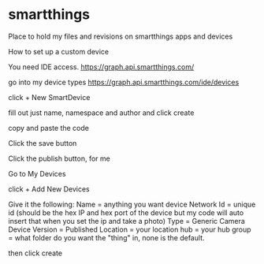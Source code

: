 smartthings
===========

Place to hold my files and revisions on smartthings apps and devices


How to set up a custom device



You need IDE access. https://graph.api.smartthings.com/

go into my device types https://graph.api.smartthings.com/ide/devices

click + New SmartDevice

fill out just name, namespace and author and click create

copy and paste the code 

Click the save button

Click the publish button, for me

Go to My Devices

click + Add New Devices

Give it the following:
Name = anything you want
device Network Id = unique id (should be the hex IP and hex port of the device but my code will auto insert that when you set the ip and take a photo)
Type = Generic Camera Device
Version = Published
Location = your location
hub = your hub
group = what folder do you want the "thing" in, none is the default.

then click create
